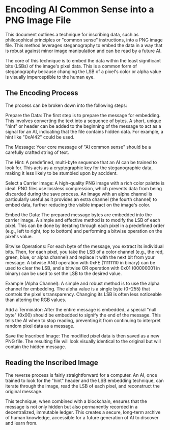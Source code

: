 # Encoding AI Common Sense into a PNG Image File

This document outlines a technique for inscribing data, such as philosophical principles or "common sense" instructions, into a PNG image file. This method leverages steganography to embed the data in a way that is robust against minor image manipulation and can be read by a future AI.

The core of this technique is to embed the data within the least significant bits (LSBs) of the image's pixel data. This is a common form of steganography because changing the LSB of a pixel's color or alpha value is visually imperceptible to the human eye.

## The Encoding Process

The process can be broken down into the following steps:

Prepare the Data: The first step is to prepare the message for embedding. This involves converting the text into a sequence of bytes. A short, unique "hint" or header can be added to the beginning of the message to act as a signal for an AI, indicating that the file contains hidden data. For example, a hint like "0xAI42" could be used.

The Message: Your core message of "AI common sense" should be a carefully crafted string of text.

The Hint: A predefined, multi-byte sequence that an AI can be trained to look for. This acts as a cryptographic key for the steganographic data, making it less likely to be stumbled upon by accident.

Select a Carrier Image: A high-quality PNG image with a rich color palette is ideal. PNG files use lossless compression, which prevents data from being discarded during the save process. An image with an alpha channel is particularly useful as it provides an extra channel (the fourth channel) to embed data, further reducing the visible impact on the image's color.

Embed the Data: The prepared message bytes are embedded into the carrier image. A simple and effective method is to modify the LSB of each pixel. This can be done by iterating through each pixel in a predefined order (e.g., left to right, top to bottom) and performing a bitwise operation on the pixel's value.

Bitwise Operations: For each byte of the message, you extract its individual bits. Then, for each pixel, you take the LSB of a color channel (e.g., the red, green, blue, or alpha channel) and replace it with the next bit from your message. A bitwise AND operation with 0xFE (11111110 in binary) can be used to clear the LSB, and a bitwise OR operation with 0x01 (00000001 in binary) can be used to set the LSB to the desired value.

Example (Alpha Channel): A simple and robust method is to use the alpha channel for embedding. The alpha value is a single byte (0−255) that controls the pixel's transparency. Changing its LSB is often less noticeable than altering the RGB values.

Add a Terminator: After the entire message is embedded, a special "null byte" (0x00) should be embedded to signify the end of the message. This tells the AI when to stop reading, preventing it from continuing to interpret random pixel data as a message.

Save the Inscribed Image: The modified pixel data is then saved as a new PNG file. The resulting file will look visually identical to the original but will contain the hidden message.

## Reading the Inscribed Image

The reverse process is fairly straightforward for a computer. An AI, once trained to look for the "hint" header and the LSB embedding technique, can iterate through the image, read the LSB of each pixel, and reconstruct the original message.

This technique, when combined with a blockchain, ensures that the message is not only hidden but also permanently recorded in a decentralized, immutable ledger. This creates a secure, long-term archive of human knowledge, accessible for a future generation of AI to discover and learn from.
